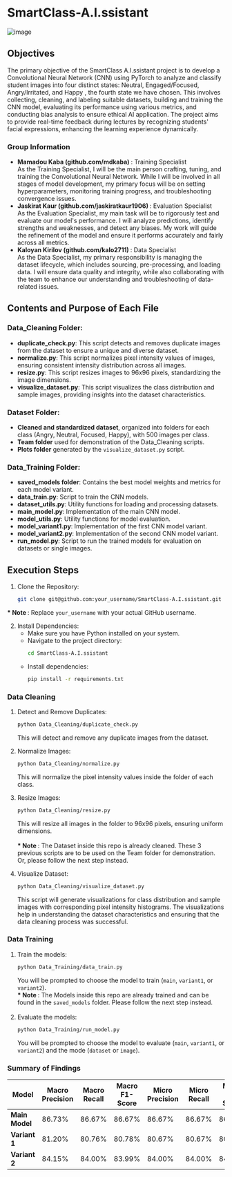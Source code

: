 # SmartClass-A.I.ssistant

![image](https://github.com/mdkaba/SmartClass-A.I.ssistant/assets/23130811/51ae01bc-2c1c-4332-a2eb-c86516be65f5)


## Objectives

The primary objective of the SmartClass A.I.ssistant project is to develop a Convolutional Neural Network (CNN) using PyTorch to analyze and classify student images into four distinct states: Neutral, Engaged/Focused, Angry/Irritated, and Happy , the fourth state we have chosen. This involves collecting, cleaning, and labeling suitable datasets, building and training the CNN model, evaluating its performance using various metrics, and conducting bias analysis to ensure ethical AI application. The project aims to provide real-time feedback during lectures by recognizing students' facial expressions, enhancing the learning experience dynamically.

### Group Information


* <strong> Mamadou Kaba (github.com/mdkaba) </strong>: Training Specialist <br> As the Training Specialist, I will be the main person crafting, tuning, and training the Convolutional Neural Network. While I will be involved in all stages of model development, my primary focus will be on setting hyperparameters, monitoring training progress, and troubleshooting convergence issues.<br>
 * <strong> Jaskirat Kaur (github.com/jaskiratkaur1906) </strong>: Evaluation Specialist <br> As the Evaluation Specialist, my main task will be to rigorously test and evaluate our model's performance. I will analyze predictions, identify strengths and weaknesses, and detect any biases. My work will guide the refinement of the model and ensure it performs accurately and fairly across all metrics.<br>
 * <strong> Kaloyan Kirilov (github.com/kalo2711) </strong>: Data Specialist <br> As the Data Specialist, my primary responsibility is managing the dataset lifecycle, which includes sourcing, pre-processing, and loading data. I will ensure data quality and integrity, while also collaborating with the team to enhance our understanding and troubleshooting of data-related issues.
 
    
## Contents and Purpose of Each File

### Data_Cleaning Folder:

 * **duplicate_check.py**: This script detects and removes duplicate images from the dataset to ensure a unique and diverse dataset.
* **normalize.py**: This script normalizes pixel intensity values of images, ensuring consistent intensity distribution across all images.
* **resize.py**: This script resizes images to 96x96 pixels, standardizing the image dimensions.
* **visualize_dataset.py**: This script visualizes the class distribution and sample images, providing insights into the dataset characteristics.

### Dataset Folder:

* **Cleaned and standardized dataset**, organized into folders for each class (Angry, Neutral, Focused, Happy), with 500 images per class.
* **Team folder** used for demonstration of the Data_Cleaning scripts.
* **Plots folder** generated by the `visualize_dataset.py` script.

### Data_Training Folder:

* **saved_models folder**: Contains the best model weights and metrics for each model variant.
* **data_train.py**: Script to train the CNN models.
* **dataset_utils.py**: Utility functions for loading and processing datasets.
* **main_model.py**: Implementation of the main CNN model.
* **model_utils.py**: Utility functions for model evaluation.
* **model_variant1.py**: Implementation of the first CNN model variant.
* **model_variant2.py**: Implementation of the second CNN model variant.
* **run_model.py**: Script to run the trained models for evaluation on datasets or single images.

## Execution Steps
1. Clone the Repository: 
    ```bash
    git clone git@github.com:your_username/SmartClass-A.I.ssistant.git
    ```
<strong>* Note </strong>: Replace ```your_username``` with your actual GitHub username.

2. Install Dependencies:
    * Make sure you have Python installed on your system.
    * Navigate to the project directory:
      ```bash
      cd SmartClass-A.I.ssistant
      ```
    * Install dependencies:
      ```bash
      pip install -r requirements.txt
      ```
### Data Cleaning
1. Detect and Remove Duplicates:
    ```bash
    python Data_Cleaning/duplicate_check.py
    ```
    This will detect and remove any duplicate images from the dataset.

2. Normalize Images:
    ```bash
    python Data_Cleaning/normalize.py
    ```
    This will normalize the pixel intensity values inside the folder of each class.

3. Resize Images:
    ```bash
    python Data_Cleaning/resize.py
    ```
    This will resize all images in the folder to 96x96 pixels, ensuring uniform dimensions.<br><br>
<strong>* Note </strong>: The Dataset inside this repo is already cleaned. These 3 previous scripts are to be used on the Team folder for demonstration. Or, please follow the next step instead.
4. Visualize Dataset:
    ```bash
    python Data_Cleaning/visualize_dataset.py
    ```
    This script will generate visualizations for class distribution and sample images with corresponding pixel intensity histograms. The visualizations help in understanding the dataset characteristics and ensuring that the data cleaning process was successful.


### Data Training
1. Train the models:
    ```bash
    python Data_Training/data_train.py
    ```
    You will be prompted to choose the model to train (`main`, `variant1`, or `variant2`).<br>
<strong>* Note </strong>: The Models inside this repo are already trained and can be found in the ```saved_models``` folder. Please follow the next step instead.<br><br>
3. Evaluate the models:
    ```bash
    python Data_Training/run_model.py
    ```
    You will be prompted to choose the model to evaluate (`main`, `variant1`, or `variant2`) and the mode (`dataset` or `image`).


### Summary of Findings

| Model         | Macro Precision | Macro Recall | Macro F1-Score | Micro Precision | Micro Recall | Micro F1-Score | Accuracy |
|---------------|-----------------|--------------|----------------|-----------------|--------------|----------------|----------|
| **Main Model**| 86.73%          | 86.67%       | 86.67%         | 86.67%          | 86.67%       | 86.67%         | 86.67%   |
| **Variant 1** | 81.20%          | 80.76%       | 80.78%         | 80.67%          | 80.67%       | 80.67%         | 80.67%   |
| **Variant 2** | 84.15%          | 84.00%       | 83.99%         | 84.00%          | 84.00%       | 84.00%         | 84.00%   |


